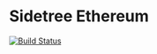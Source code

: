 # Sidetree Ethereum

[![Build Status](https://travis-ci.org/transmute-industries/sidetree-ethereum.svg?branch=master)](https://travis-ci.org/transmute-industries/sidetree-ethereum)